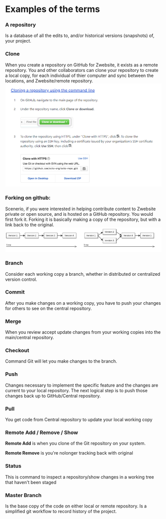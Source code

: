 # Examples of  the terms

### A repository ###
Is a database of all the edits to, and/or historical versions (snapshots) of, your project.
 
### Clone ###
When you create a repository on GitHub for Zwebsite, it exists as a remote repository. 
You and other collaborators can clone your repository to create a local copy,
for each individual of thier computer and sync between the locations, and Zwebsite/remote repository.
![Here is an illustration](\images/cloning.PNG)


### Forking on github: ###
Scenerio, if you were interested in helping contribute content to Zwebsite private or open source,
and is hosted on a GitHub repository.
You would first fork it.
Forking it is basically making a copy of the repository,
but with a link back to the original.
![Here is an illustration](\images/version1.PNG)


### Branch ###
 Consider each working copy a branch, whether in distributed or centralized version control. 


### Commit ### 
After you make changes on a working copy, you have to push your changes for others to see on the central repository.

### Merge ###
When you review accept update changes from your working copies into the main/central repository.


###  Checkout ###
Command  Git will let you make changes to the branch.


###  Push ###
Changes necessary to implement the specific feature and the changes are current to your local repository. 
The next logical step is to push those changes back up to GitHub/Central repository.


### Pull ### 
You get code from Central repository to update your local working copy

 
### Remote Add / Remove / Show ###
**Remote Add** is when you clone of the Git repository on your system.

**Remote Remove** is you're nolonger tracking back with original



 ### Status ###
This is command  to inspect a repository/show changes in a working tree that haven't been staged 


### Master Branch ###
Is the base copy of the code on either local or remote repository.
Is a simplified git workflow to record history of the project. 

